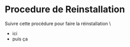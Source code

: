 # Procedure de Reinstallation
Suivre cette procédure pour faire la réinstallation \
- ici
- puis ça
